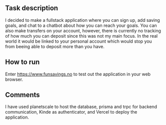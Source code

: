 ## Task description
I decided to make a fullstack application where you can sign up, add saving goals, and chat to a chatbot about how you can reach your goals. You can also make transfers on your account, however, there is currently no tracking of how much you can deposit since this was not my main focus. In the real world it would be linked to your personal account which would stop you from beeing able to deposit more than you have.

## How to run
Enter https://www.funsavings.no to test out the application in your web browser. 

## Comments
I have used planetscale to host the database, prisma and trpc for backend communication, Kinde as authenticator, and Vercel to deploy the application.
